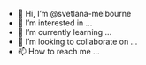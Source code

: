 

- 👋 Hi, I’m @svetlana-melbourne
- 👀 I’m interested in ...
- 🌱 I’m currently learning ...
- 💞️ I’m looking to collaborate on ...
- 📫 How to reach me ...

<!---
svetlana-melbourne/svetlana-melbourne is a ✨ special ✨ repository because its `README.md` (this file) appears on your GitHub profile.
You can click the Preview link to take a look at your changes.
--->
